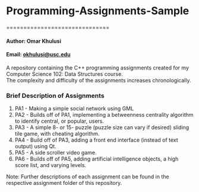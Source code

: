 # Programming-Assignments-Sample
==============================

#### Author: Omar Khulusi
#### Email: okhulusi@usc.edu

A repository containing the C++ programming assignments created for my Computer Science 102: Data Structures course.  
The complexity and difficulty of the assignments increases chronologically.

### Brief Description of Assignments
  1. PA1 - Making a simple social network using GML
  2. PA2 - Builds off of PA1, implementing a betweenness centrality algorithm to identify central, or popular, users.
  3. PA3 - A simple 8- or 15- puzzle (puzzle size can vary if desired) sliding tile game, with cheating algorithm.
  4. PA4 - Build off of PA3, adding a front end interface (instead of text output) using Qt.
  5. PA5 - A side scroller video game.
  6. PA6 - Builds off of PA5, adding artificial intelligence objects, a high score list, and varying levels.
  
  Note: Further descriptions of each assignment can be found in the respective assignment folder of this repository.




